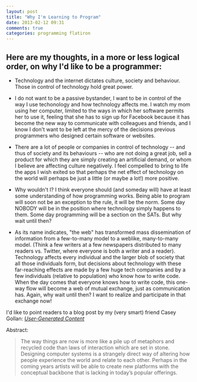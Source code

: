 ```yaml
---
layout: post
title: "Why I'm Learning to Program"
date: 2013-02-12 09:31
comments: true
categories: programming flatiron
---
```




Here are my thoughts, in a more or less logical order, on why I'd like to be a programmer:
------------------------------------------------------------------------------------------

+ Technology and the internet dictates culture, society and behaviour. Those in control of technology hold great power.

+ I do not want to be a passive bystander, I want to be in control of the way I use techonology and how technology affects me. I watch my mom using her computer, limited to the ways in which her software permits her to use it, feeling that she has to sign up for Facebook because it has become the new way to communicate with colleagues and friends, and I know I don't want to be left at the mercy of the decisions previous programmers who designed certain software or websites.

 + There are a lot of people or companies in control of technology -- and thus of society and its behaviours -- who are not doing a great job, sell a product for which they are simply creating an artificial demand, or whom I believe are affecting culture negatively. I feel compelled to bring to life the apps I wish exited so that perhaps the net effect of technology on the world will perhaps be just a little (or maybe a lot!) more positive.

+ Why wouldn't I? I think everyone should (and someday will) have at least some understanding of how programming works. Being able to program will soon not be an exception to the rule, it will be the norm. Some day NOBODY will be in the position where technology simply happens to them. Some day programming will be a section on the SATs. But why wait until then?

+ As its name indicates, "the web" has transformed mass dissemination of information from a few-to-many model to a weblike, many-to-many model. (Think a few writers at a few newspapers distributed to many readers vs. Twitter, where everyone is both a writer and a reader). Technology affects every individual and the larger blob of society that all those individuals form, but decisions about technology with these far-reaching effects are made by a few huge tech companies and by a few individuals (relative to population) who know how to write code. When the day comes that everyone knows how to write code, this one-way flow will become a web of mutual exchange, just as communication has. Again, why wait until then? I want to realize and participate in that exchange now!



I'd like to point readers to a blog post by my (very smart) friend Casey Gollan: *[User-Generated Content](http://caseyagollan.com/user-generated-content/)*


Abstract:
>The way things are now is more like a pile up of metaphors and recycled code than laws of interaction which are set in stone. Designing computer systems is a strangely direct way of altering how people experience the world and relate to each other. Perhaps in the coming years artists will be able to create new platforms with the conceptual backbone that is lacking in today’s popular offerings.
